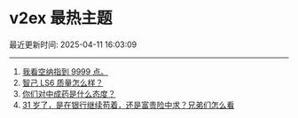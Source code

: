 # v2ex 最热主题

最近更新时间: 2025-04-11 16:03:09

--- 
1. [我看空纳指到 9999 点。](https://www.v2ex.com/t/1124629) 
2. [智己 LS6 质量怎么样？](https://www.v2ex.com/t/1124631) 
3. [你们对中成药是什么态度？](https://www.v2ex.com/t/1124650) 
4. [31 岁了，是在银行继续苟着，还是富贵险中求？兄弟们怎么看](https://www.v2ex.com/t/1124691) 
